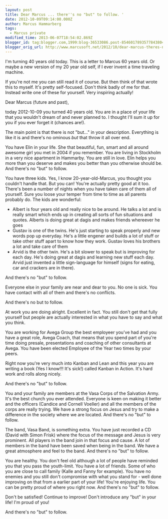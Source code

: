 ```yaml
---
layout: post
title: Dear Marcus ... there''s no "but" to follow. '
date: 2012-10-09T09:14:00.000Z
author: Marcus Hammarberg
tags:
  - Marcus private
modified_time: 2013-06-07T18:54:02.869Z
blogger_id: tag:blogger.com,1999:blog-36533086.post-8546017893577843804
blogger_orig_url: http://www.marcusoft.net/2012/10/dear-marcus-theres-no-but-to-follow.html
---
```



<div>

I'm turning 40 years old today. This is a letter to Marcus 60 years old.
Or maybe a new version of my 20 year old self, if I ever invent a time
traveling machine.

If you're not me you can still read it of course. But then think of that
wrote this to myself. It's pretty self-focused. Don't think badly of me
for that. Instead write one of these for yourself. Very inspiring
actually!

Dear Marcus (future and past),

today 2012-10-09 you turned 40 years old. You are in a place of your
life that you wouldn't dream of and never planned to. I thought I'll sum
it up for you if you ever forget it (chances are!).

The main point is that there is not "but..." in your description.
Everything is like it is and there's no ominous *but* that throw it all
over end.

You have Elin in your life. She that beautiful, fun, smart and all
around awesome girl you met in 2004 if you remember. You are living in
Stockholm in a very nice apartment in Hammarby. You are still in love.
Elin helps you more than you deserve and makes you better than you
otherwise should be.
And there's no "but" to follow.

You have three kids. Yes, I know 20-year-old-Marcus, you thought you
couldn't handle that. But you can! You're actually pretty good at it
too. There's been a number of nights when you have taken care of them
all of yourself. Sure you loose your temper from time to time as all
parents probably do. The kids are wonderful:

-   Albert is four years old and really nice to be around. He talks a
    lot and is really smart which ends up in creating all sorts of fun
    situations and quotes. Alberts is doing great at dagis and makes
    friends whereever he goes
-   Gustav is one of the twins. He's just starting to speak properly and
    new words pop up everyday. He's a little engener and builds a lot of
    stuff or take other stuff apart to know how they work. Gustav loves
    his brothers a lot and take care of them
-   Arvid is the other twin. He's a bit slower to speak but is improving
    for each day. He's doing great at dagis and learning new stuff each
    day. Arvid just invented a little sign-language for himself (signs
    for eating, car and crackers are in there). 

<div>

And there's no "but" to follow. 

</div>

<div>
</div>

<div>

Everyone else in your family are near and dear to you. No one is sick.
You have contact with all of them and there's no conflicts. 

</div>

<div>

And there's no but to follow.

</div>

<div>
</div>

<div>

At work you are doing alright. Excellent in fact. You still don't get
that fully yourself but people are actually interested in what you have
to say and what you think. 

</div>

<div>

You are working for Avega Group the best employeer you've had and you
have a great role, Avega Coach, that means that you spend part of you're
time doing presale, presentations and coaching of other consultants at
Avega. You have been elected Employee of the Year two times by your
peers. 

</div>

<div>
</div>

<div>

Right now you're very much into Kanban and Lean and this year you are
writing a book (Yes I know!!! It's sick!) called Kanban in Action. It's
hard work and rolls along nicely. 

</div>

<div>

And there's no "but" to follow. 

</div>


You and your family are members at the Vasa Corps of the Salvation Army.
It's the best church you ever attended. Everyone is keen on making it
better and the officers (Candice and Cornell Voeller) and all the
members of the corps are really trying. We have a strong focus on Jesus
and try to make a difference in the society where we are located.
And there's no "but" to follow.

The band, Vasa Band, is something extra. You have just recorded a CD
(David with Simon Frisk) where the focus of the message and Jesus is
very prominent. All players in the band join in that focus and cause. A
lot of members in the band have been saved when being in the band. We
have a great atmosphere and feel to the band.
And there's no "but" to follow.

You are healthy. You don't feel old although a lot of people have
reminded you that you pass the youth-limit.
You have a lot of friends. Some of who you are close to call family
(Kalle and Fanny for example). You have no enemies and you still don't
compromise with what you stand for - well done improving on that from a
earlier part of your life!
You're enjoying life. You can be pretty proud of where you right now.
And there's no "but" to follow.

Don't be satisfied! Continue to improve!
Don't introduce any "but" in your life!
I'm proud of you!

And there's no "but" to follow.

</div>
